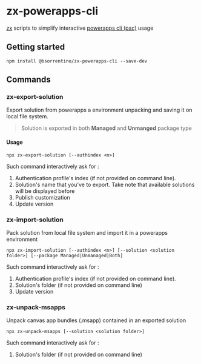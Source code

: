 # zx-powerapps-cli

[zx](https://www.npmjs.com/package/zx) scripts to simplify interactive [powerapps cli (pac)](https://docs.microsoft.com/en-us/powerapps/developer/data-platform/powerapps-cli) usage

## Getting started 

```
npm install @bsorrentino/zx-powerapps-cli --save-dev
```

## Commands

### zx-export-solution

Export solution from powerapps a environment unpacking and saving it on local file system.
> Solution is exported in both **Managed** and **Unmanged** package type

#### Usage 
```
npx zx-export-solution [--authindex <n>]
```
Such command interactively ask for :
1. Authentication profile's index (if not provided on command line).
1. Solution's name that you've to export. Take note that available solutions will be displayed before 
1. Publish customization
1. Update version

### zx-import-solution
Pack solution from local file system and import it in a powerapps environment 
```
npx zx-import-solution [--authindex <n>] [--solution <solution folder>] [--package Managed|Unmanaged|Both]
```
Such command interactively ask for :
1. Authentication profile's index (if not provided on command line).
1. Solution's folder (if not provided on command line) 
1. Update version

### zx-unpack-msapps
Unpack canvas app bundles (.msapp) contained in an exported solution
```
npx zx-unpack-msapps [--solution <solution folder>]
```
Such command interactively ask for :
1. Solution's folder (if not provided on command line) 

